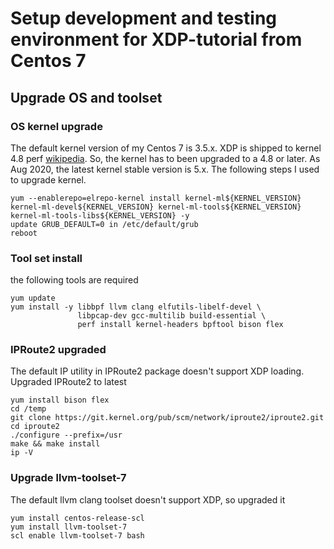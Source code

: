 # Setup development and testing environment for XDP-tutorial from Centos 7

## Upgrade OS and toolset
### OS kernel upgrade
The default kernel version of my Centos 7 is 3.5.x.
XDP is shipped to kernel 4.8 perf [wikipedia](https://en.wikipedia.org/wiki/Express_Data_Path).
So, the kernel has to been upgraded to a 4.8 or later.
As Aug 2020, the latest kernel stable version is 5.x. The following steps I used to upgrade kernel.
```
yum --enablerepo=elrepo-kernel install kernel-ml${KERNEL_VERSION} kernel-ml-devel${KERNEL_VERSION} kernel-ml-tools${KERNEL_VERSION} kernel-ml-tools-libs${KERNEL_VERSION} -y   
update GRUB_DEFAULT=0 in /etc/default/grub
reboot
```

### Tool set install
the following tools are required
```
yum update
yum install -y libbpf llvm clang elfutils-libelf-devel \
               libpcap-dev gcc-multilib build-essential \
               perf install kernel-headers bpftool bison flex
```


### IPRoute2 upgraded
The default IP utility in IPRoute2 package doesn't support XDP loading.
Upgraded IPRoute2 to latest
```
yum install bison flex
cd /temp
git clone https://git.kernel.org/pub/scm/network/iproute2/iproute2.git
cd iproute2
./configure --prefix=/usr
make && make install
ip -V
```

### Upgrade llvm-toolset-7
The default llvm clang toolset doesn't support XDP, so upgraded it
```
yum install centos-release-scl
yum install llvm-toolset-7
scl enable llvm-toolset-7 bash
```
